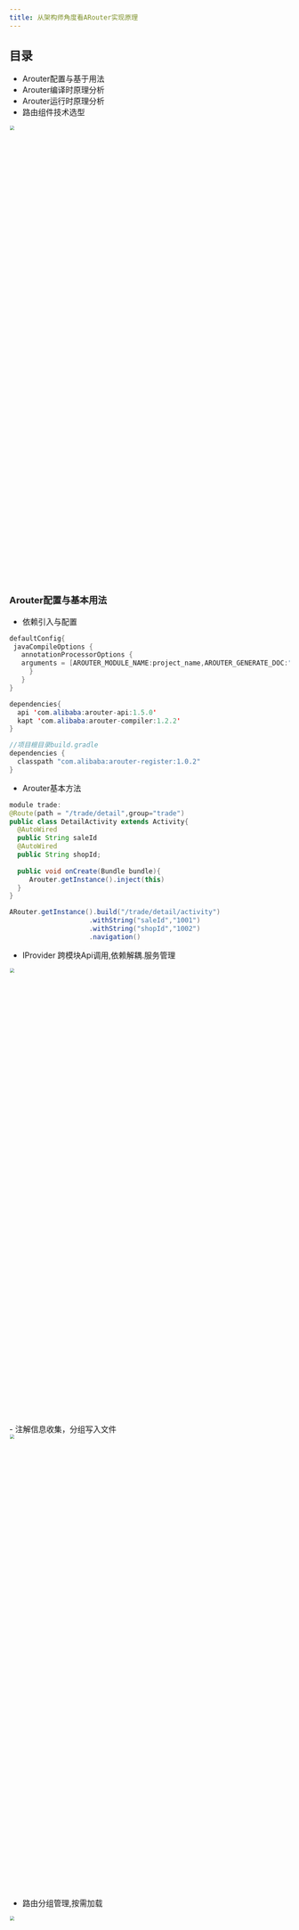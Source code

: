 ```yaml
---
title: 从架构师角度看ARouter实现原理
---
```


<!--more-->

## 目录
- Arouter配置与基于用法
- Arouter编译时原理分析
- Arouter运行时原理分析
- 路由组件技术选型

  
<img src="/imgs/route/Arouter.png" style="zoom:50%;" width="1600">
<br></br>

### Arouter配置与基本用法

- 依赖引入与配置

```java
defaultConfig{
 javaCompileOptions {
   annotationProcessorOptions {
   arguments = [AROUTER_MODULE_NAME:project_name,AROUTER_GENERATE_DOC:"enable"]
     }
   }
}

dependencies{
  api 'com.alibaba:arouter-api:1.5.0'
  kapt 'com.alibaba:arouter-compiler:1.2.2'
}
```

```java
//项目根目录build.gradle
dependencies {
  classpath "com.alibaba:arouter-register:1.0.2"
}
```

- Arouter基本方法

```java
module trade:
@Route(path = "/trade/detail",group="trade")
public class DetailActivity extends Activity{
  @AutoWired
  public String saleId
  @AutoWired
  public String shopId;
  
  public void onCreate(Bundle bundle){
     Arouter.getInstance().inject(this)
  }
}
```

```java
ARouter.getInstance().build("/trade/detail/activity")
                    .withString("saleId","1001")
                    .withString("shopId","1002")
                    .navigation()
```

- IProvider 跨模块Api调用,依赖解耦.服务管理
  
<img src="/imgs/route/iprovider.png" style="zoom:50%;" width="1600">
<br></br>
- 注解信息收集，分组写入文件
<img src="/imgs/route/arouter_processor.png" style="zoom:50%;" width="1600">
<br></br>

- 路由分组管理,按需加载
<img src="/imgs/route/Arouter路由分组管理.png" style="zoom:50%;" width="1600">
<br/><br/>

- Javapoet编译时文件写入

  javapoet依赖引入

  ```java
   implementation 'com.squareup:javapoet:1.8.0'
  ```

  ```java
  目标文件结构
  package com.example.helloworld;
  import java.util.Date;
  public final class HelloWorld {
    Date today() {
      return new Date();
    }
  }
  ```

  ```java
  javapoet
  MethodSpec today = MethodSpec.methodBuilder("today")
      .returns(Date.class)
      .addStatement("return new $T()", Date.class)
      .build();
  
  TypeSpec helloWorld = TypeSpec.classBuilder("HelloWorld")
      .addModifiers(Modifier.PUBLIC, Modifier.FINAL)
      .addMethod(today)
      .build();
  
  JavaFile javaFile = JavaFile.builder("com.example.helloworld", helloWorld)
      .build();
  
  javaFile.writeTo(outputFile);
  ```
<br></br>

### Arouter运行时时原理分析



- 初始化流程
<img src="/imgs/route/arouter_init.png" style="zoom:50%;" width="1600">
<br></br>

- 执行路由流程

```java
ARouter.getInstance().build("/trade/detail/activity")
                    .withString("sale_id","1001")
                    .withString("shop_id","1002")
                    .navigation()
```

<img src="/imgs/route/arouter_nav2.png" style="zoom:50%;" width="1600">
<br></br>

### 路由组件技术选型
<table border="1">
  <tr bgcolor="#999999">
    <th width="310">类型</th>
    <th> Navigation</th>
    <th> ARouter</th>
  </tr>
  <tr  bgcolor="#ffffff">
    <td>跳转行为</td>
    <td>通过页面的action跳转,支持Activity,Fragment,Dialog</td>
    <td>支持标准URL跳转</td>
  </tr>
  <tr  bgcolor="#eeeeee">
   <td>模块间通信</td>
   <td>❎不支持，自行拓展</td>
   <td>@Route 注解配置，支持根据Path获取对应接口实现</td>
  </tr>
   <tr  bgcolor="#ffffff">
    <td>路由节点注册</td>
    <td>统一在navigation_mobile.xml中注册</td>
    <td>@Route注解</td>
  </tr>
  <tr  bgcolor="#eeeeee">
   <td>路由节点扩展</td>
   <td>一般</td>
   <td>一般 </td>
  </tr>
  <tr  bgcolor="#ffffff">
   <td>拦截器</td>
   <td>❎不支持 </td>
   <td>支持配置全局拦截器,可以自定义拦截顺序 </td>
  </tr>
  <tr  bgcolor="#eeeeee">
   <td>转场动画</td>
   <td>支持</td>
   <td>支持</td>
  </tr>
   <tr  bgcolor="#ffffff">
   <td>降级策略</td>
   <td>❎不支持</td>
   <td>支持全局降级和局部降级 </td>
  </tr>
    <tr  bgcolor="#eeeeee">
   <td>跳转监听</td>
   <td>❎不支持</td>
   <td>支持全局和单次 </td>
  </tr>
  <tr  bgcolor="#ffffff">
   <td>跳转跳转参数监听</td>
   <td>支持基本类型和自定义类型</td>
   <td>支持基本类型和自定义类型</td>
  </tr>
  <tr  bgcolor="#eeeeee">
   <td>参数自动注入</td>
   <td>❎不支持</td>
   <td>@Autowired 注解的属性可被自动注入</td>
  </tr>
   <tr  bgcolor="#ffffff">
   <td>外部跳转控制</td>
   <td>deeplink页面直达 </td>
   <td>需要配置入口Acitity，支持的uri需要在Manifest中配置</td>
  </tr>
     <tr  bgcolor="#eeeeee">
   <td>回退栈管理</td>
   <td>支持逐个出栈，也支持直接回退到某个页面 </td>
   <td>❎不支持</td>
  </tr>
      <tr  bgcolor="#ffffff">
   <td>自动生成路由文档</td>
   <td>❎不支持 </td>
   <td>支持</td>
  </tr>
</table>
<br/>
